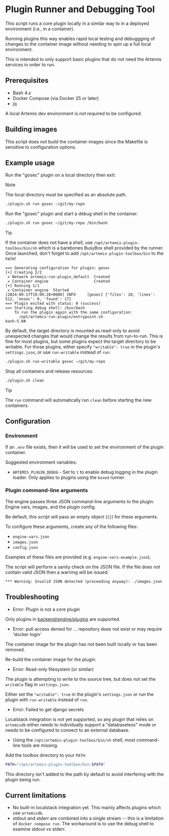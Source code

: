 # Plugin Runner and Debugging Tool

This script runs a core plugin locally in a similar way to in a deployed environment (i.e., in a container).

Running plugins this way enables rapid local testing and debuggging of changes to the container image without needing to spin up a full local environment.

This is intended to only support basic plugins that do not need the Artemis services in order to run.

## Prerequisites

* Bash 4.x
* Docker Compose (via Docker 25 or later)
* jq

A local Artemis dev environment is *not* required to be configured.

## Building images

This script does *not* build the container images since the Makefile is sensitive to configuration options.

## Example usage

Run the "gosec" plugin on a local directory then exit:

> [!NOTE]
> The local directory must be specified as an absolute path.

```bash
./plugin.sh run gosec ~/git/my-repo
```

Run the "gosec" plugin and start a debug shell in the container:

```bash
./plugin.sh run gosec ~/git/my-repo /bin/bash
```

> [!TIP]
> If the container does not have a shell, use `/opt/artemis-plugin-toolbox/bin/sh` which is a barebones BusyBox shell provided by the runner.
> Once launched, don't forget to add `/opt/artemis-plugin-toolbox/bin` to the `PATH`!

```text
==> Generating configuration for plugin: gosec
[+] Creating 2/2
 ✔ Network artemis-run-plugin_default  Created
 ✔ Container engine                    Created
[+] Running 1/1
 ✔ Container engine  Started
[2024-09-17T19:09:28+0000] INFO     [gosec] {'files': 10, 'lines': 512, 'nosec': 0, 'found': 17}
==> Plugin exited with status: 0 (success)
==> Starting debug shell: /bin/bash
    To run the plugin again with the same configuration:
      /opt/artemis-run-plugin/entrypoint.sh
bash-5.0#
```

By default, the target directory is mounted as read-only to avoid unexpected changes that would change the results from run-to-run.
This is fine for most plugins, but some plugins expect the target directory to be writable.
For those plugins, either specify `"writable": true` in the plugin's `settings.json`, or use `run-writable` instead of `run`:

```bash
./plugin.sh run-writable gosec ~/git/my-repo
```

Stop all containers and release resources:

```bash
./plugin.sh clean
```

> [!TIP]
> The `run` command will automatically run `clean` before starting the new containers.

## Configuration

### Environment

If an `.env` file exists, then it will be used to set the environment of the plugin container.

Suggested environment variables:

* `ARTEMIS_PLUGIN_DEBUG` - Set to `1` to enable debug logging in the plugin loader. Only applies to plugins using the `boxed` runner.

### Plugin command-line arguments

The engine passes three JSON command-line arguments to the plugin: Engine vars, images, and the plugin config.

Be default, this script will pass an empty object (`{}`) for these arguments.

To configure these arguments, create any of the following files:

* `engine-vars.json`
* `images.json`
* `config.json`

Examples of these files are provided (e.g. `engine-vars-example.json`).

The script will perform a sanity check on the JSON file. If the file does not contain valid JSON then a warning will be issued:

```text
*** Warning: Invalid JSON detected (proceeding anyway): ./images.json
```

## Troubleshooting

* Error: Plugin is not a core plugin

Only plugins in [backend/engine/plugins](../../engine/plugins) are supported.

* Error: pull access denied for ... repository does not exist or may require 'docker login'

The container image for the plugin has not been built locally or has been removed.

Re-build the container image for the plugin.

* Error: Read-only filesystem (or similar)

The plugin is attempting to write to the source tree, but does not set the `writable` flag in `settings.json`.

Either set the `"writable": true` in the plugin's `settings.json` or run the plugin with `run-writable` instead of `run`.

* Error: Failed to get django secrets

Localstack integration is not yet supported, so any plugin that relies on `artemisdb` either needs to individually support a "databaseless" mode or needs to be configured to connect to an external database.

* Using the `/opt/artemis-plugin-toolbox/bin/sh` shell, most command-line tools are missing.

Add the toolbox directory to your `PATH`:

```bash
PATH="/opt/artemis-plugin-toolbox/bin:$PATH"
```

This directory isn't added to the path by default to avoid interfering with the plugin being run.

## Current limitations

* No built-in localstack integration yet. This mainly affects plugins which use `artemisdb`.
* stdout and stderr are combined into a single stream -- this is a limitation of `docker compose run`. The workaround is to use the debug shell to examine stdout vs stderr.
